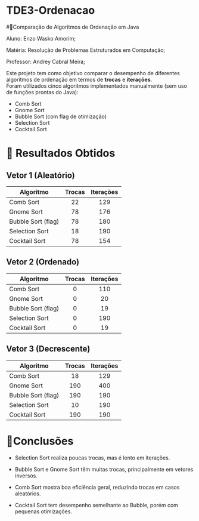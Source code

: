 # TDE3-Ordenacao
#🔹Comparação de Algoritmos de Ordenação em Java

Aluno: Enzo Wasko Amorim;

Matéria: Resolução de Problemas Estruturados em Computação;

Professor: Andrey Cabral Meira;


Este projeto tem como objetivo comparar o desempenho de diferentes algoritmos de ordenação em termos de **trocas** e **iterações**.  
Foram utilizados cinco algoritmos implementados manualmente (sem uso de funções prontas do Java):

- Comb Sort  
- Gnome Sort  
- Bubble Sort (com flag de otimização)  
- Selection Sort  
- Cocktail Sort  

# 🔹 Resultados Obtidos
## Vetor 1 (Aleatório)
| Algoritmo          | Trocas | Iterações |
| ------------------ | :----: | :-------: |
| Comb Sort          |   22   |    129    |
| Gnome Sort         |   78   |    176    |
| Bubble Sort (flag) |   78   |    180    |
| Selection Sort     |   18   |    190    |
| Cocktail Sort      |   78   |    154    |

## Vetor 2 (Ordenado)
| Algoritmo          | Trocas | Iterações |
| ------------------ | :----: | :-------: |
| Comb Sort          |    0   |    110    |
| Gnome Sort         |    0   |     20    |
| Bubble Sort (flag) |    0   |     19    |
| Selection Sort     |    0   |    190    |
| Cocktail Sort      |    0   |     19    |

## Vetor 3 (Decrescente)
| Algoritmo          | Trocas | Iterações |
| ------------------ | :----: | :-------: |
| Comb Sort          |   18   |    129    |
| Gnome Sort         |   190  |    400    |
| Bubble Sort (flag) |   190  |    190    |
| Selection Sort     |   10   |    190    |
| Cocktail Sort      |   190  |    190    |

# 🔹Conclusões

- Selection Sort realiza poucas trocas, mas é lento em iterações.

- Bubble Sort e Gnome Sort têm muitas trocas, principalmente em vetores inversos.

- Comb Sort mostra boa eficiência geral, reduzindo trocas em casos aleatórios.

- Cocktail Sort tem desempenho semelhante ao Bubble, porém com pequenas otimizações.
